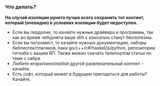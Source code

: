 ### Что делать?
**На случай изоляции рунета лучше всего сохранить тот контент, который (очевидно) в условиях изоляции будет недоступен.**
+ Если вы пердолик, то качайте нужные драйвера и программы, так как во время чебурнета ваше shh с консолью станут бесполезны.
+ Если вы погромист, то качайте нужную документацию, наборы библиотек/плагинов, паки go/c++/c#/haskel/js/python, репозитории гитхаба с вашим ЯП. Также можно скачать телепортом статьи по теме с хабра.
+ Любите игори/кино/любой другой развлекательный контент - качайте.
+ Есть софт, который может в будущем пригодиться для работы? Качайте.
